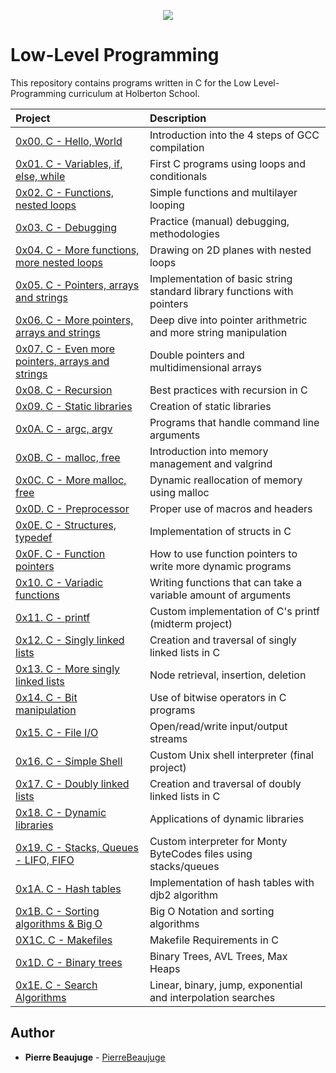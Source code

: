 <p align="center">
  <img src="http://www.holbertonschool.com/holberton-logo.png">
</p>

# Low-Level Programming

This repository contains programs written in C for the Low Level-Programming curriculum at Holberton School.

| Project | Description |
| :--- | :--- |
| [0x00. C - Hello, World](./0x00-hello_world) | Introduction into the 4 steps of GCC compilation |
| [0x01. C - Variables, if, else, while](./0x01-variables_if_else_while) | First C programs using loops and conditionals |
| [0x02. C - Functions, nested loops](./0x02-functions_nested_loops) | Simple functions and multilayer looping |
| [0x03. C - Debugging](./0x03-debugging) | Practice (manual) debugging, methodologies |
| [0x04. C - More functions, more nested loops](./0x04-more_functions_nested_loops) | Drawing on 2D planes with nested loops |
| [0x05. C - Pointers, arrays and strings](./0x05-pointers_arrays_strings) | Implementation of basic string standard library functions with pointers |
| [0x06. C - More pointers, arrays and strings](./0x06-pointers_arrays_strings) | Deep dive into pointer arithmetric and more string manipulation |
| [0x07. C - Even more pointers, arrays and strings](./0x07-pointers_arrays_strings) | Double pointers and multidimensional arrays |
| [0x08. C - Recursion](./0x08-recursion) | Best practices with recursion in C |
| [0x09. C - Static libraries](./0x09-static_libraries) | Creation of static libraries |
| [0x0A. C - argc, argv](./0x0A-argc_argv) | Programs that handle command line arguments |
| [0x0B. C - malloc, free](./0x0B-malloc_free) | Introduction into memory management and valgrind |
| [0x0C. C - More malloc, free](./0x0C-more_malloc_free) | Dynamic reallocation of memory using malloc |
| [0x0D. C - Preprocessor](./0x0D-preprocessor) | Proper use of macros and headers |
| [0x0E. C - Structures, typedef](./0x0E-structures_typedef) | Implementation of structs in C |
| [0x0F. C - Function pointers](./0x0F-function_pointers) | How to use function pointers to write more dynamic programs |
| [0x10. C - Variadic functions](./0x10-variadic_functions) | Writing functions that can take a variable amount of arguments |
| [0x11. C - printf]() | Custom implementation of C's printf (midterm project) |
| [0x12. C - Singly linked lists](./0x12-singly_linked_lists) | Creation and traversal of singly linked lists in C |
| [0x13. C - More singly linked lists](./0x13-more_singly_linked_lists) | Node retrieval, insertion, deletion |
| [0x14. C - Bit manipulation](./0x14-bit_manipulation) | Use of bitwise operators in C programs |
| [0x15. C - File I/O](./0x15-file_io) | Open/read/write input/output streams |
| [0x16. C - Simple Shell](https://github.com/PierreBeaujuge/simple_shell/) | Custom Unix shell interpreter (final project) |
| [0x17. C - Doubly linked lists](./0x17-doubly_linked_lists) | Creation and traversal of doubly linked lists in C |
| [0x18. C - Dynamic libraries](./0x18-dynamic_libraries) | Applications of dynamic libraries |
| [0x19. C - Stacks, Queues - LIFO, FIFO](https://github.com/PierreBeaujuge/monty/) | Custom interpreter for Monty ByteCodes files using stacks/queues |
| [0x1A. C - Hash tables](./0x1A-hash_tables) | Implementation of hash tables with djb2 algorithm |
| [0x1B. C - Sorting algorithms & Big O](./0x1B-sorting_algorithms) | Big O Notation and sorting algorithms |
| [0X1C. C - Makefiles](./0x1C-makefiles) | Makefile Requirements in C |
| [0x1D. C - Binary trees](./0x1D-binary_trees) | Binary Trees, AVL Trees, Max Heaps |
| [0x1E. C - Search Algorithms](./0x1E-search_algorithms) | Linear, binary, jump, exponential and interpolation searches |

## Author

- **Pierre Beaujuge** - [PierreBeaujuge](https://github.com/PierreBeaujuge)